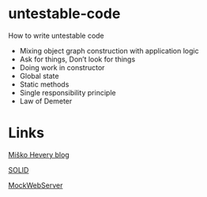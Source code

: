 # untestable-code
How to write untestable code

*  Mixing object graph construction with application logic
*  Ask for things, Don’t look for things
*  Doing work in constructor
*  Global state
*  Static methods
*  Single responsibility principle
*  Law of Demeter

# Links

[Miško Hevery blog](http://misko.hevery.com/)

[SOLID](https://en.wikipedia.org/wiki/SOLID_%28object-oriented_design%29)

[MockWebServer](https://github.com/square/okhttp/tree/master/mockwebserver)